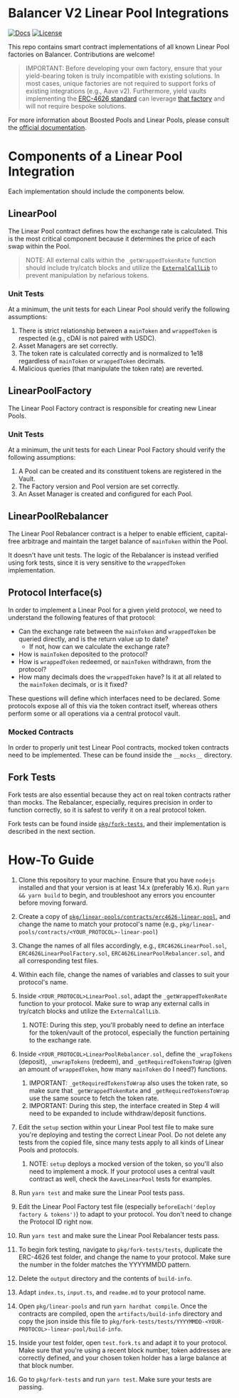 # Balancer V2 Linear Pool Integrations

[![Docs](https://img.shields.io/badge/docs-%F0%9F%93%84-blue)](https://docs.balancer.fi/guides/boosted-pool-creators/new-protocol.html)
[![License](https://img.shields.io/badge/License-GPLv3-green.svg)](https://www.gnu.org/licenses/gpl-3.0)

This repo contains smart contract implementations of all known Linear Pool factories on Balancer. Contributions are welcome!

> IMPORTANT: Before developing your own factory, ensure that your yield-bearing token is truly incompatible with existing solutions. In most cases, unique factories are not required to support forks of existing integrations (e.g., Aave v2). Furthermore, yield vaults implementing the [ERC-4626 standard](https://ethereum.org/en/developers/docs/standards/tokens/erc-4626/) can leverage [that factory](./pkg/linear-pools/contracts/erc4626-linear-pool) and will not require bespoke solutions.

For more information about Boosted Pools and Linear Pools, please consult the [official documentation](https://docs.balancer.fi/concepts/pools/boosted.html).

# Components of a Linear Pool Integration

Each implementation should include the components below.

## LinearPool

The Linear Pool contract defines how the exchange rate is calculated. This is the most critical component because it determines the price of each swap within the Pool.

> NOTE: All external calls within the `_getWrappedTokenRate` function should include try/catch blocks and utilize the [`ExternalCallLib`](https://github.com/balancer-labs/balancer-v2-monorepo/blob/master/pkg/pool-utils/contracts/lib/ExternalCallLib.sol) to prevent manipulation by nefarious tokens.

### Unit Tests

At a minimum, the unit tests for each Linear Pool should verify the following assumptions:

1. There is strict relationship between a `mainToken` and `wrappedToken` is respected (e.g., cDAI is not paired with USDC).
2. Asset Managers are set correctly.
3. The token rate is calculated correctly and is normalized to 1e18 regardless of `mainToken` or `wrappedToken` decimals.
4. Malicious queries (that manipulate the token rate) are reverted.

## LinearPoolFactory

The Linear Pool Factory contract is responsible for creating new Linear Pools.

### Unit Tests

At a minimum, the unit tests for each Linear Pool Factory should verify the following assumptions:

1. A Pool can be created and its constituent tokens are registered in the Vault.
2. The Factory version and Pool version are set correctly.
3. An Asset Manager is created and configured for each Pool.

## LinearPoolRebalancer

The Linear Pool Rebalancer contract is a helper to enable efficient, capital-free arbitrage and maintain the target balance of `mainToken` within the Pool.

It doesn't have unit tests. The logic of the Rebalancer is instead verified using fork tests, since it is very sensitive to the `wrappedToken` implementation.

## Protocol Interface(s)

In order to implement a Linear Pool for a given yield protocol, we need to understand the following features of that protocol:

* Can the exchange rate between the `mainToken` and `wrappedToken` be queried directly, and is the return value up to date?
  * If not, how can we calculate the exchange rate?
* How is `mainToken` deposited to the protocol?
* How is `wrappedToken` redeemed, or `mainToken` withdrawn, from the protocol?
* How many decimals does the `wrappedToken` have? Is it at all related to the `mainToken` decimals, or is it fixed?

These questions will define which interfaces need to be declared. Some protocols expose all of this via the token contract itself, whereas others perform some or all operations via a central protocol vault.

### Mocked Contracts

In order to properly unit test Linear Pool contracts, mocked token contracts need to be implemented. These can be found inside the `__mocks__` directory.

## Fork Tests

Fork tests are also essential because they act on real token contracts rather than mocks. The Rebalancer, especially, requires precision in order to function correctly, so it is safest to verify it on a real protocol token.

Fork tests can be found inside [`pkg/fork-tests`](./pkg/fork-tests), and their implementation is described in the next section.

# How-To Guide

1. Clone this repository to your machine. Ensure that you have `nodejs` installed and that your version is at least 14.x (preferably 16.x). Run `yarn && yarn build` to begin, and troubleshoot any errors you encounter before moving forward.
2. Create a copy of [`pkg/linear-pools/contracts/erc4626-linear-pool`](./pkg/linear-pools/contracts/erc4626-linear-pool), and change the name to match your protocol's name (e.g., `pkg/linear-pools/contracts/<YOUR_PROTOCOL>-linear-pool`)
3. Change the names of all files accordingly, e.g., `ERC4626LinearPool.sol`, `ERC4626LinearPoolFactory.sol`, `ERC4626LinearPoolRebalancer.sol`, and all corresponding test files.
4. Within each file, change the names of variables and classes to suit your protocol's name.
5. Inside `<YOUR_PROTOCOL>LinearPool.sol`, adapt the `_getWrappedTokenRate` function to your protocol. Make sure to wrap any external calls in try/catch blocks and utilize the `ExternalCallLib`.

   1. NOTE: During this step, you'll probably need to define an interface for the token/vault of the protocol, especially the function pertaining to the exchange rate.
   
6. Inside `<YOUR_PROTOCOL>LinearPoolRebalancer.sol`, define the `_wrapTokens` (deposit), `_unwrapTokens` (redeem), and `_getRequiredTokensToWrap` (given an amount of `wrappedToken`, how many `mainToken` do I need?) functions.

   1. IMPORTANT: `_getRequiredTokensToWrap` also uses the token rate, so make sure that `_getWrappedTokenRate` and `_getRequiredTokensToWrap` use the same source to fetch the token rate.
   2. IMPORTANT: During this step, the interface created in Step 4 will need to be expanded to include withdraw/deposit functions.
   
7. Edit the `setup` section within your Linear Pool test file to make sure you're deploying and testing the correct Linear Pool. Do not delete any tests from the copied file, since many tests apply to all kinds of Linear Pools and protocols.

   1. NOTE: `setup` deploys a mocked version of the token, so you'll also need to implement a mock. If your protocol uses a central vault contract as well, check the `AaveLinearPool` tests for examples.

8. Run `yarn test` and make sure the Linear Pool tests pass.
9. Edit the Linear Pool Factory test file (especially `beforeEach('deploy factory & tokens')`) to adapt to your protocol. You don't need to change the Protocol ID right now.
10. Run `yarn test` and make sure the Linear Pool Rebalancer tests pass.
11. To begin fork testing, navigate to `pkg/fork-tests/tests`, duplicate the ERC-4626 test folder, and change the name to your protocol. Make sure the number in the folder matches the YYYYMMDD pattern.
12. Delete the `output` directory and the contents of `build-info`.
13. Adapt `index.ts`, `input.ts`, and `readme.md` to your protocol name.
14. Open `pkg/linear-pools` and run `yarn hardhat compile`. Once the contracts are compiled, open the `artifacts/build-info` directory and copy the json inside this file to `pkg/fork-tests/tests/YYYYMMDD-<YOUR-PROTOCOL>-linear-pool/build-info`.
15. Inside your test folder, open `test.fork.ts` and adapt it to your protocol. Make sure that you're using a recent block number, token addresses are correctly defined, and your chosen token holder has a large balance at that block number.
16. Go to `pkg/fork-tests` and run `yarn test`. Make sure your tests are passing.
